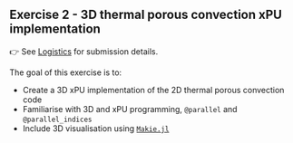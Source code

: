 <!--This file was generated, do not modify it.-->
## Exercise 2 - **3D thermal porous convection xPU implementation**

👉 See [Logistics](/logistics/#submission) for submission details.

The goal of this exercise is to:
- Create a 3D xPU implementation of the 2D thermal porous convection code
- Familiarise with 3D and xPU programming, `@parallel` and `@parallel_indices`
- Include 3D visualisation using [`Makie.jl`](https://docs.makie.org/stable/)

